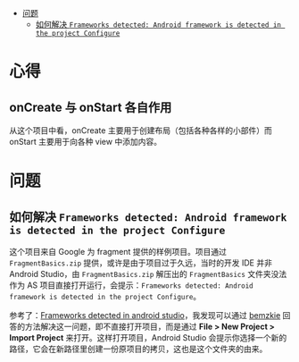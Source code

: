 - [问题](#%E9%97%AE%E9%A2%98)
    - [如何解决 `Frameworks detected: Android framework is detected in the project Configure`](#%E5%A6%82%E4%BD%95%E8%A7%A3%E5%86%B3-frameworks-detected-android-framework-is-detected-in-the-project-configure)

# 心得
## onCreate 与 onStart 各自作用
从这个项目中看，onCreate 主要用于创建布局（包括各种各样的小部件）而 onStart 主要用于向各种 view 中添加内容。

# 问题
## 如何解决 `Frameworks detected: Android framework is detected in the project Configure`

这个项目来自 Google 为 fragment 提供的样例项目。项目通过 `FragmentBasics.zip` 提供，或许是由于项目过于久远，当时的开发 IDE 并非 Android Studio，由 `FragmentBasics.zip` 解压出的 `FragmentBasics` 文件夹没法作为 AS 项目直接打开运行，会提示：`Frameworks detected: Android framework is detected in the project Configure`。

参考了：[Frameworks detected in android studio](https://stackoverflow.com/questions/33231460/frameworks-detected-in-android-studio)，我发现可以通过 [bemzkie](https://stackoverflow.com/users/4473155/bernzkie) 回答的方法解决这一问题，即不直接打开项目，而是通过 **File > New Project > Import Project** 来打开。这样打开项目，Android Studio 会提示你选择一个新的路径，它会在新路径里创建一份原项目的拷贝，这也是这个文件夹的由来。
